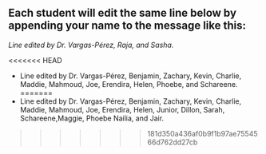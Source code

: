 ## Each student will edit the same line below by appending your name to the message like this:
*Line edited by Dr. Vargas-Pérez, Raja, and Sasha.*

<<<<<<< HEAD


- Line edited by Dr. Vargas-Pérez, Benjamin, Zachary, Kevin, Charlie, Maddie, Mahmoud, Joe, Erendira, Helen, Phoebe, and Schareene.
=======
- Line edited by Dr. Vargas-Pérez, Benjamin, Zachary, Kevin, Charlie, Maddie, Mahmoud, Joe, Erendira, Helen, Junior, Dillon, Sarah, Schareene,Maggie, Phoebe  Nailia, and Jair.
>>>>>>> 181d350a436af0b9f1b97ae7554566d762dd27cb
